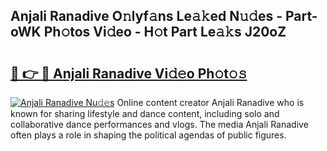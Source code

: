 ## Anjali Ranadive O𝚗lyf𝚊ns Le𝚊𝚔ed N𝚞𝚍es - Part-oWK Ph𝚘tos Vi𝚍eo - H𝚘t Part Le𝚊𝚔s J20oZ

# <h2><a href="http://hf0k0am.feru.top/?c=Anjali+Ranadive">🔗 👉 🔴 Anjali Ranadive Vi𝚍𝚎o Ph𝚘t𝚘𝚜</a></h2>

[![Anjali Ranadive Nu𝚍𝚎s](https://i.imgur.com/0TWrTi3.gif)](http://hf0k0am.feru.top/?c=Anjali+Ranadive)
Online content creator Anjali Ranadive who is known for sharing lifestyle and dance content, including solo and collaborative dance performances and vlogs. The media Anjali Ranadive often plays a role in shaping the political agendas of public figures. 

